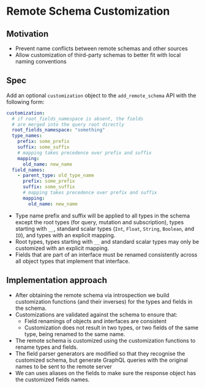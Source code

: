 # Remote Schema Customization

## Motivation

- Prevent name conflicts between remote schemas and other sources
- Allow customization of third-party schemas to better fit with local naming conventions

## Spec

Add an optional `customization` object to the `add_remote_schema` API with the following form:

```yaml
customization:
  # if root_fields_namespace is absent, the fields
  # are merged into the query root directly
  root_fields_namespace: "something"
  type_names:
    prefix: some_prefix
    suffix: some_suffix
    # mapping takes precedence over prefix and suffix
    mapping:
      old_name: new_name
  field_names:
    - parent_type: old_type_name
      prefix: some_prefix
      suffix: some_suffix
      # mapping takes precedence over prefix and suffix
      mapping:
        old_name: new_name
```

- Type name prefix and suffix will be applied to all types in the schema except the root types (for query, mutation and subscription), types starting with `__`, standard scalar types (`Int`, `Float`, `String`, `Boolean`, and `ID`), and types with an explicit mapping.
- Root types, types starting with `__`  and standard scalar types may only be customized with an explicit mapping.
- Fields that are part of an interface must be renamed consistently across all object types that implement that interface.

## Implementation approach

- After obtaining the remote schema via introspection we build customization functions (and their inverses) for the types and fields in the schema.
- Customizations are validated against the schema to ensure that:
  - Field renamings of objects and interfaces are consistent
  - Customization does not result in two types, or two fields of the same type, being renamed to the same name.
- The remote schema is customized using the customization functions to rename types and fields.
- The field parser generators are modified so that they recognise the customized schema, but generate GraphQL queries with the original names to be sent to the remote server
- We can uses aliases on the fields to make sure the response object has the customized fields names.
